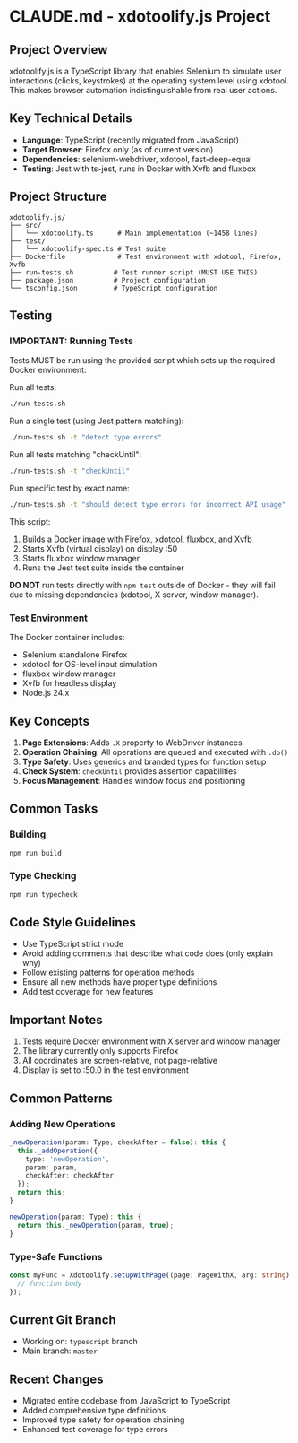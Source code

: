 # CLAUDE.md - xdotoolify.js Project

## Project Overview
xdotoolify.js is a TypeScript library that enables Selenium to simulate user interactions (clicks, keystrokes) at the operating system level using xdotool. This makes browser automation indistinguishable from real user actions.

## Key Technical Details
- **Language**: TypeScript (recently migrated from JavaScript)
- **Target Browser**: Firefox only (as of current version)
- **Dependencies**: selenium-webdriver, xdotool, fast-deep-equal
- **Testing**: Jest with ts-jest, runs in Docker with Xvfb and fluxbox

## Project Structure
```
xdotoolify.js/
├── src/
│   └── xdotoolify.ts      # Main implementation (~1458 lines)
├── test/
│   └── xdotoolify-spec.ts # Test suite
├── Dockerfile             # Test environment with xdotool, Firefox, Xvfb
├── run-tests.sh          # Test runner script (MUST USE THIS)
├── package.json          # Project configuration
└── tsconfig.json         # TypeScript configuration
```

## Testing

### IMPORTANT: Running Tests
Tests MUST be run using the provided script which sets up the required Docker environment:

Run all tests:
```bash
./run-tests.sh
```

Run a single test (using Jest pattern matching):
```bash
./run-tests.sh -t "detect type errors"
```

Run all tests matching "checkUntil":
```bash
./run-tests.sh -t "checkUntil"
```

Run specific test by exact name:
```bash
./run-tests.sh -t "should detect type errors for incorrect API usage"
```

This script:
1. Builds a Docker image with Firefox, xdotool, fluxbox, and Xvfb
2. Starts Xvfb (virtual display) on display :50
3. Starts fluxbox window manager
4. Runs the Jest test suite inside the container

**DO NOT** run tests directly with `npm test` outside of Docker - they will fail due to missing dependencies (xdotool, X server, window manager).

### Test Environment
The Docker container includes:
- Selenium standalone Firefox
- xdotool for OS-level input simulation
- fluxbox window manager
- Xvfb for headless display
- Node.js 24.x

## Key Concepts
1. **Page Extensions**: Adds `.X` property to WebDriver instances
2. **Operation Chaining**: All operations are queued and executed with `.do()`
3. **Type Safety**: Uses generics and branded types for function setup
4. **Check System**: `checkUntil` provides assertion capabilities
5. **Focus Management**: Handles window focus and positioning

## Common Tasks

### Building
```bash
npm run build
```

### Type Checking
```bash
npm run typecheck
```

## Code Style Guidelines
- Use TypeScript strict mode
- Avoid adding comments that describe what code does (only explain why)
- Follow existing patterns for operation methods
- Ensure all new methods have proper type definitions
- Add test coverage for new features

## Important Notes
1. Tests require Docker environment with X server and window manager
2. The library currently only supports Firefox
3. All coordinates are screen-relative, not page-relative
4. Display is set to :50.0 in the test environment

## Common Patterns

### Adding New Operations
```typescript
_newOperation(param: Type, checkAfter = false): this {
  this._addOperation({
    type: 'newOperation',
    param: param,
    checkAfter: checkAfter
  });
  return this;
}

newOperation(param: Type): this {
  return this._newOperation(param, true);
}
```

### Type-Safe Functions
```typescript
const myFunc = Xdotoolify.setupWithPage((page: PageWithX, arg: string) => {
  // function body
});
```

## Current Git Branch
- Working on: `typescript` branch
- Main branch: `master`

## Recent Changes
- Migrated entire codebase from JavaScript to TypeScript
- Added comprehensive type definitions
- Improved type safety for operation chaining
- Enhanced test coverage for type errors